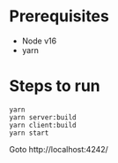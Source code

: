 # Prerequisites
- Node v16
- yarn

# Steps to run
```
yarn
yarn server:build
yarn client:build
yarn start
```

Goto http://localhost:4242/